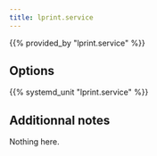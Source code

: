 ```yaml
---
title: lprint.service
---
```


{{% provided_by "lprint.service" %}}

## Options

{{% systemd_unit "lprint.service" %}}

## Additionnal notes

Nothing here.